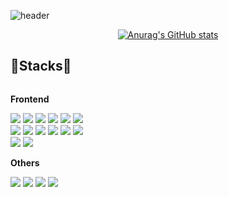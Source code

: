 ![header](https://capsule-render.vercel.app/api?type=waving&color=dbf4ff&height=200&section=header&text=Hello%20World!👋-nl-I'm%20FrontEnd%20Engineer%20PYM&fontSize=30&animation=twinkling&fontAlign=85&fontAlign=75&fontAlignY=30&fontAlignY=50&fontColor=67adcc)

<div align="center">
  
[![Anurag's GitHub stats](https://github-readme-stats.vercel.app/api?username=suemeeeee&bg_color=dbf4ff&title_color=67adcc&text_color=67adcc&hide_border=true&show_icons=true&icon_color=67adcc&rank_icon=github&count_private=true&card_width=250px)](https://github.com/anuraghazra/github-readme-stats)
</div>


## 💠Stacks💠
<div style="display:flex; flex-direction:column; align-items:flex-start;">
    <!-- Frontend -->
    <p><strong>Frontend</strong></p>
    <div>
      <img src="https://img.shields.io/badge/html5-E34F26?style=flat-square&logo=html5&logoColor=white"> 
      <img src="https://img.shields.io/badge/css-1572B6?style=flat-square&logo=css3&logoColor=white"> 
      <img src="https://img.shields.io/badge/javascript-F7DF1E?style=flat-square&logo=javascript&logoColor=black"> 
      <img src="https://img.shields.io/badge/typescript-3178C6?style=flat-square&logo=typescript&logoColor=white"/>
      <img src="https://img.shields.io/badge/styledcomponents-DB7093?style=flat-square&logo=styledcomponents&logoColor=white"/>
      <img src="https://img.shields.io/badge/redux-764ABC?style=flat-square&logo=redux&logoColor=white"/>
      <br />
      <img src="https://img.shields.io/badge/react-61DAFB?style=flat-square&logo=react&logoColor=black"/>
      <img src="https://img.shields.io/badge/reactquery-FF4154?style=flat-square&logo=reactquery&logoColor=white"/>
      <img src="https://img.shields.io/badge/vite-646CFF?style=flat-square&logo=vite&logoColor=white"/>
      <img src="https://img.shields.io/badge/tailwindcss-06B6D4?style=flat-square&logo=tailwindcss&logoColor=white"/>
      <img src="https://img.shields.io/badge/reactrouter-CA4245?style=flat-square&logo=reactrouter&logoColor=white"/>
      <img src="https://img.shields.io/badge/createreactapp-09D3AC?style=flat-square&logo=createreactapp&logoColor=white"/>
      <br />
      <img src="https://img.shields.io/badge/next.js-000000?style=for-the-badge&logo=next.js&logoColor=white"/>
      <img src="https://img.shields.io/badge/socket.io-010101?style=for-the-badge&logo=socket.io&logoColor=white"/>
    </div>
    <!-- Others -->
    <p><strong>Others</strong></p>
    <div>
      <img src="https://img.shields.io/badge/discord-5865F2?style=flat-square&logo=discord&logoColor=white">
      <img src="https://img.shields.io/badge/notion-000000?style=flat-square&logo=notion&logoColor=white">
      <img src="https://img.shields.io/badge/figma-F24E1E?style=flat-square&logo=figma&logoColor=white">
      <img src="https://img.shields.io/badge/github-181717?style=flat-square&logo=github&logoColor=white">
    </div>
</div>
